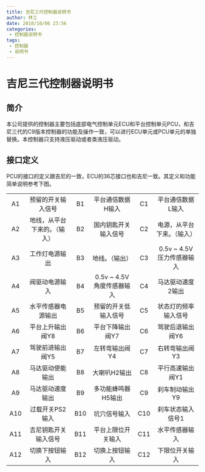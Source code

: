 ```yaml
---
title: 吉尼三代控制器说明书
author: 林工
date: 2018/10/06 23:56
categories:
 - 控制器说明书
tags:
 - 控制器
 - 说明书
---
```


# 吉尼三代控制器说明书

## 简介

本公司提供的控制器主要包括底部电气控制单元ECU和平台控制单元PCU，和吉尼三代的C9版本控制器的功能及操作一致，可以进行ECU单元或PCU单元的单独替换。本控制器只支持液压驱动或者类液压驱动。

## 接口定义

PCU的接口的定义跟吉尼的一致，ECU的36芯接口也和吉尼一致。其定义和功能简单说明参考下图。

|     |                |     |                    |     |                    |
|:---:|:--------------:|:---:|:------------------:|:---:|:------------------:|
| A1  |   预留的开关输入信号    | B1  |     平台通信数据H输入      | C1  |     平台通信数据L输入      |
| A2  | 地线，从平台下来的。（输入） | B2  |     国内钥匙开关输入信号     | C2  |   电源，从平台下来。（输入）    |
| A3  |    工作灯电源输出     | B3  |      地线。（输出）       | C3  | 0.5v ~ 4.5V压力传感器输入 |
| A4  |    阀驱动电源输入     | B4  | 0.5v ~ 4.5V角度传感器输入 | C4  |     马达驱动速度2输出      |
| A5  |   水平传感器电源输出    | B5  |     预留的开关低输入信号     | C5  |     状态灯的频率输入信号     |
| A6  |   平台上升输出阀Y8    | B6  |     平台下降输出阀Y7      | C6  |     驾驶后退输出阀Y6      |
| A7  |   驾驶前进输出阀Y5    | B7  |      左转弯输出阀Y4      | C7  |      右转弯输出阀Y3      |
| A8  |    马达驱动使能输出    | B8  |      大喇叭H2输出       | C8  |     平行高速输出阀Y1      |
| A9  |    马达驱动速度输出    | B9  |     多功能蜂鸣器H5输出     | C9  |      刹车制动输出Y9      |
| A10 |   过载开关PS2输入    | B10 |       坑穴信号输入       | C10 |     刹车状态输入信号1      |
| A11 |   吉尼钥匙开关输入信号   | B11 |     平台上限位开关输入      | C11 |      水平传感器输入       |
| A12 |    切换下按钮输入     | B12 |      切换上按钮输入       | C12 |      下限位开关输入       |

